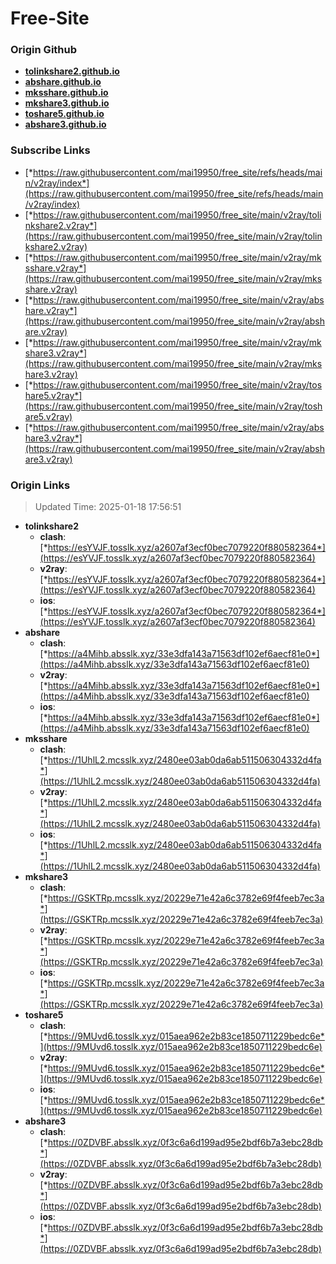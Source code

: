 # Free-Site

### Origin Github

- [**tolinkshare2.github.io**](https://github.com/tolinkshare2/tolinkshare2.github.io)
- [**abshare.github.io**](https://github.com/abshare/abshare.github.io)
- [**mksshare.github.io**](https://github.com/mksshare/mksshare.github.io)
- [**mkshare3.github.io**](https://github.com/mkshare3/mkshare3.github.io)
- [**toshare5.github.io**](https://github.com/toshare5/toshare5.github.io)
- [**abshare3.github.io**](https://github.com/abshare3/abshare3.github.io)

### Subscribe Links

- [*https://raw.githubusercontent.com/mai19950/free_site/refs/heads/main/v2ray/index*](https://raw.githubusercontent.com/mai19950/free_site/refs/heads/main/v2ray/index)
- [*https://raw.githubusercontent.com/mai19950/free_site/main/v2ray/tolinkshare2.v2ray*](https://raw.githubusercontent.com/mai19950/free_site/main/v2ray/tolinkshare2.v2ray)
- [*https://raw.githubusercontent.com/mai19950/free_site/main/v2ray/mksshare.v2ray*](https://raw.githubusercontent.com/mai19950/free_site/main/v2ray/mksshare.v2ray)
- [*https://raw.githubusercontent.com/mai19950/free_site/main/v2ray/abshare.v2ray*](https://raw.githubusercontent.com/mai19950/free_site/main/v2ray/abshare.v2ray)
- [*https://raw.githubusercontent.com/mai19950/free_site/main/v2ray/mkshare3.v2ray*](https://raw.githubusercontent.com/mai19950/free_site/main/v2ray/mkshare3.v2ray)
- [*https://raw.githubusercontent.com/mai19950/free_site/main/v2ray/toshare5.v2ray*](https://raw.githubusercontent.com/mai19950/free_site/main/v2ray/toshare5.v2ray)
- [*https://raw.githubusercontent.com/mai19950/free_site/main/v2ray/abshare3.v2ray*](https://raw.githubusercontent.com/mai19950/free_site/main/v2ray/abshare3.v2ray)

### Origin Links

> Updated Time: 2025-01-18 17:56:51

- **tolinkshare2**
  - **clash**: [*https://esYVJF.tosslk.xyz/a2607af3ecf0bec7079220f880582364*](https://esYVJF.tosslk.xyz/a2607af3ecf0bec7079220f880582364)
  - **v2ray**: [*https://esYVJF.tosslk.xyz/a2607af3ecf0bec7079220f880582364*](https://esYVJF.tosslk.xyz/a2607af3ecf0bec7079220f880582364)
  - **ios**: [*https://esYVJF.tosslk.xyz/a2607af3ecf0bec7079220f880582364*](https://esYVJF.tosslk.xyz/a2607af3ecf0bec7079220f880582364)
- **abshare**
  - **clash**: [*https://a4Mihb.absslk.xyz/33e3dfa143a71563df102ef6aecf81e0*](https://a4Mihb.absslk.xyz/33e3dfa143a71563df102ef6aecf81e0)
  - **v2ray**: [*https://a4Mihb.absslk.xyz/33e3dfa143a71563df102ef6aecf81e0*](https://a4Mihb.absslk.xyz/33e3dfa143a71563df102ef6aecf81e0)
  - **ios**: [*https://a4Mihb.absslk.xyz/33e3dfa143a71563df102ef6aecf81e0*](https://a4Mihb.absslk.xyz/33e3dfa143a71563df102ef6aecf81e0)
- **mksshare**
  - **clash**: [*https://1UhlL2.mcsslk.xyz/2480ee03ab0da6ab511506304332d4fa*](https://1UhlL2.mcsslk.xyz/2480ee03ab0da6ab511506304332d4fa)
  - **v2ray**: [*https://1UhlL2.mcsslk.xyz/2480ee03ab0da6ab511506304332d4fa*](https://1UhlL2.mcsslk.xyz/2480ee03ab0da6ab511506304332d4fa)
  - **ios**: [*https://1UhlL2.mcsslk.xyz/2480ee03ab0da6ab511506304332d4fa*](https://1UhlL2.mcsslk.xyz/2480ee03ab0da6ab511506304332d4fa)
- **mkshare3**
  - **clash**: [*https://GSKTRp.mcsslk.xyz/20229e71e42a6c3782e69f4feeb7ec3a*](https://GSKTRp.mcsslk.xyz/20229e71e42a6c3782e69f4feeb7ec3a)
  - **v2ray**: [*https://GSKTRp.mcsslk.xyz/20229e71e42a6c3782e69f4feeb7ec3a*](https://GSKTRp.mcsslk.xyz/20229e71e42a6c3782e69f4feeb7ec3a)
  - **ios**: [*https://GSKTRp.mcsslk.xyz/20229e71e42a6c3782e69f4feeb7ec3a*](https://GSKTRp.mcsslk.xyz/20229e71e42a6c3782e69f4feeb7ec3a)
- **toshare5**
  - **clash**: [*https://9MUvd6.tosslk.xyz/015aea962e2b83ce1850711229bedc6e*](https://9MUvd6.tosslk.xyz/015aea962e2b83ce1850711229bedc6e)
  - **v2ray**: [*https://9MUvd6.tosslk.xyz/015aea962e2b83ce1850711229bedc6e*](https://9MUvd6.tosslk.xyz/015aea962e2b83ce1850711229bedc6e)
  - **ios**: [*https://9MUvd6.tosslk.xyz/015aea962e2b83ce1850711229bedc6e*](https://9MUvd6.tosslk.xyz/015aea962e2b83ce1850711229bedc6e)
- **abshare3**
  - **clash**: [*https://0ZDVBF.absslk.xyz/0f3c6a6d199ad95e2bdf6b7a3ebc28db*](https://0ZDVBF.absslk.xyz/0f3c6a6d199ad95e2bdf6b7a3ebc28db)
  - **v2ray**: [*https://0ZDVBF.absslk.xyz/0f3c6a6d199ad95e2bdf6b7a3ebc28db*](https://0ZDVBF.absslk.xyz/0f3c6a6d199ad95e2bdf6b7a3ebc28db)
  - **ios**: [*https://0ZDVBF.absslk.xyz/0f3c6a6d199ad95e2bdf6b7a3ebc28db*](https://0ZDVBF.absslk.xyz/0f3c6a6d199ad95e2bdf6b7a3ebc28db)
